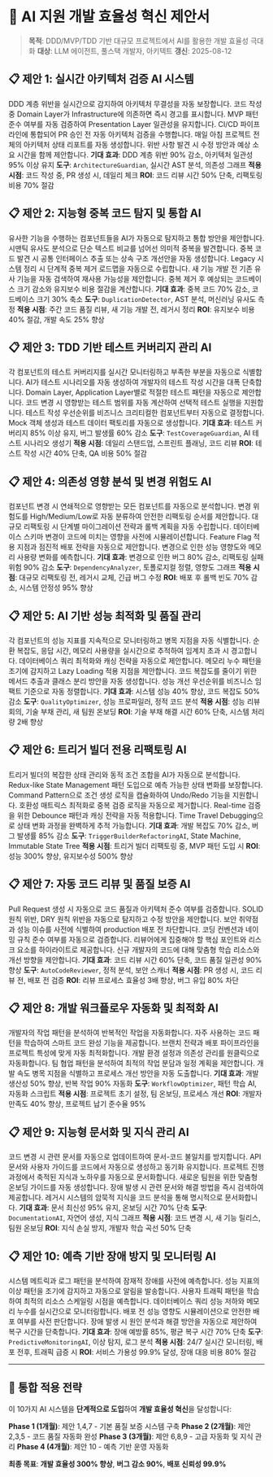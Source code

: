 # 🤖 AI 지원 개발 효율성 혁신 제안서

> **목적**: DDD/MVP/TDD 기반 대규모 프로젝트에서 AI를 활용한 개발 효율성 극대화
> **대상**: LLM 에이전트, 풀스택 개발자, 아키텍트
> **갱신**: 2025-08-12

## 📋 **제안 1: 실시간 아키텍처 검증 AI 시스템**
DDD 계층 위반을 실시간으로 감지하여 아키텍처 무결성을 자동 보장합니다.
코드 작성 중 Domain Layer가 Infrastructure에 의존하면 즉시 경고를 표시합니다.
MVP 패턴 준수 여부를 자동 검증하여 Presentation Layer 일관성을 유지합니다.
CI/CD 파이프라인에 통합되어 PR 승인 전 자동 아키텍처 검증을 수행합니다.
매일 아침 프로젝트 전체의 아키텍처 상태 리포트를 자동 생성합니다.
위반 사항 발견 시 수정 방안과 예상 소요 시간을 함께 제안합니다.
**기대 효과**: DDD 계층 위반 90% 감소, 아키텍처 일관성 95% 이상 유지
**도구**: `ArchitectureGuardian`, 실시간 AST 분석, 의존성 그래프
**적용 시점**: 코드 작성 중, PR 생성 시, 데일리 체크
**ROI**: 코드 리뷰 시간 50% 단축, 리팩토링 비용 70% 절감

## 📋 **제안 2: 지능형 중복 코드 탐지 및 통합 AI**
유사한 기능을 수행하는 컴포넌트들을 AI가 자동으로 탐지하고 통합 방안을 제안합니다.
시맨틱 유사도 분석으로 단순 텍스트 비교를 넘어선 의미적 중복을 발견합니다.
중복 코드 발견 시 공통 인터페이스 추출 또는 상속 구조 개선안을 자동 생성합니다.
Legacy 시스템 정리 시 단계적 중복 제거 로드맵을 자동으로 수립합니다.
새 기능 개발 전 기존 유사 기능을 자동 검색하여 재사용 가능성을 제안합니다.
중복 제거 후 예상되는 코드베이스 크기 감소와 유지보수 비용 절감을 계산합니다.
**기대 효과**: 중복 코드 70% 감소, 코드베이스 크기 30% 축소
**도구**: `DuplicationDetector`, AST 분석, 머신러닝 유사도 측정
**적용 시점**: 주간 코드 품질 리뷰, 새 기능 개발 전, 레거시 정리
**ROI**: 유지보수 비용 40% 절감, 개발 속도 25% 향상

## 📋 **제안 3: TDD 기반 테스트 커버리지 관리 AI**
각 컴포넌트의 테스트 커버리지를 실시간 모니터링하고 부족한 부분을 자동으로 식별합니다.
AI가 테스트 시나리오를 자동 생성하여 개발자의 테스트 작성 시간을 대폭 단축합니다.
Domain Layer, Application Layer별로 적절한 테스트 패턴을 자동으로 제안합니다.
코드 변경 시 영향받는 테스트 범위를 자동 계산하여 선택적 테스트 실행을 지원합니다.
테스트 작성 우선순위를 비즈니스 크리티컬한 컴포넌트부터 자동으로 결정합니다.
Mock 객체 생성과 테스트 데이터 팩토리를 자동으로 생성합니다.
**기대 효과**: 테스트 커버리지 85% 이상 유지, 버그 발생률 60% 감소
**도구**: `TestCoverageGuardian`, AI 테스트 시나리오 생성기
**적용 시점**: 데일리 스탠드업, 스프린트 플래닝, 코드 리뷰
**ROI**: 테스트 작성 시간 40% 단축, QA 비용 50% 절감

## 📋 **제안 4: 의존성 영향 분석 및 변경 위험도 AI**
컴포넌트 변경 시 연쇄적으로 영향받는 모든 컴포넌트를 자동으로 분석합니다.
변경 위험도를 High/Medium/Low로 자동 분류하여 안전한 리팩토링 순서를 제안합니다.
대규모 리팩토링 시 단계별 마이그레이션 전략과 롤백 계획을 자동 수립합니다.
데이터베이스 스키마 변경이 코드에 미치는 영향을 사전에 시뮬레이션합니다.
Feature Flag 적용 지점과 점진적 배포 전략을 자동으로 제안합니다.
변경으로 인한 성능 영향도와 메모리 사용량 변화를 예측합니다.
**기대 효과**: 변경으로 인한 버그 80% 감소, 리팩토링 실패 위험 90% 감소
**도구**: `DependencyAnalyzer`, 토폴로지컬 정렬, 영향도 그래프
**적용 시점**: 대규모 리팩토링 전, 레거시 교체, 긴급 버그 수정
**ROI**: 배포 후 롤백 빈도 70% 감소, 시스템 안정성 95% 향상

## 📋 **제안 5: AI 기반 성능 최적화 및 품질 관리**
각 컴포넌트의 성능 지표를 지속적으로 모니터링하고 병목 지점을 자동 식별합니다.
순환 복잡도, 응답 시간, 메모리 사용량을 실시간으로 추적하여 임계치 초과 시 경고합니다.
데이터베이스 쿼리 최적화와 캐싱 전략을 자동으로 제안합니다.
메모리 누수 패턴을 조기에 감지하고 Lazy Loading 적용 지점을 제안합니다.
코드 복잡도를 줄이기 위한 메서드 추출과 클래스 분리 방안을 자동 생성합니다.
성능 개선 우선순위를 비즈니스 임팩트 기준으로 자동 정렬합니다.
**기대 효과**: 시스템 성능 40% 향상, 코드 복잡도 50% 감소
**도구**: `QualityOptimizer`, 성능 프로파일러, 정적 코드 분석
**적용 시점**: 성능 리뷰 회의, 기술 부채 관리, 새 팀원 온보딩
**ROI**: 기술 부채 해결 시간 60% 단축, 시스템 처리량 2배 향상

## 📋 **제안 6: 트리거 빌더 전용 리팩토링 AI**
트리거 빌더의 복잡한 상태 관리와 동적 조건 조합을 AI가 자동으로 분석합니다.
Redux-like State Management 패턴 도입으로 예측 가능한 상태 변화를 보장합니다.
Command Pattern으로 조건 생성 로직을 캡슐화하여 Undo/Redo 기능을 지원합니다.
호환성 매트릭스 최적화로 중복 검증 로직을 자동으로 제거합니다.
Real-time 검증을 위한 Debounce 패턴과 캐싱 전략을 자동 적용합니다.
Time Travel Debugging으로 상태 변화 과정을 완벽하게 추적 가능합니다.
**기대 효과**: 개발 복잡도 70% 감소, 버그 발생률 85% 감소
**도구**: `TriggerBuilderRefactoringAI`, State Machine, Immutable State Tree
**적용 시점**: 트리거 빌더 리팩토링 중, MVP 패턴 도입 시
**ROI**: 성능 300% 향상, 유지보수성 500% 향상

## 📋 **제안 7: 자동 코드 리뷰 및 품질 보증 AI**
Pull Request 생성 시 자동으로 코드 품질과 아키텍처 준수 여부를 검증합니다.
SOLID 원칙 위반, DRY 원칙 위반을 자동으로 탐지하고 수정 방안을 제안합니다.
보안 취약점과 성능 이슈를 사전에 식별하여 production 배포 전 차단합니다.
코딩 컨벤션과 네이밍 규칙 준수 여부를 자동으로 검증합니다.
리뷰어에게 집중해야 할 핵심 포인트와 리스크 요소를 하이라이트로 제공합니다.
신규 개발자의 코드에 대해 맞춤형 학습 리소스와 개선 방향을 제안합니다.
**기대 효과**: 코드 리뷰 시간 60% 단축, 코드 품질 일관성 90% 향상
**도구**: `AutoCodeReviewer`, 정적 분석, 보안 스캐너
**적용 시점**: PR 생성 시, 코드 리뷰 전, 배포 전 검증
**ROI**: 리뷰 프로세스 효율성 3배 향상, 버그 유입 80% 차단

## 📋 **제안 8: 개발 워크플로우 자동화 및 최적화 AI**
개발자의 작업 패턴을 분석하여 반복적인 작업을 자동화합니다.
자주 사용하는 코드 패턴을 학습하여 스마트 코드 완성 기능을 제공합니다.
브랜치 전략과 배포 파이프라인을 프로젝트 특성에 맞게 자동 최적화합니다.
개발 환경 설정과 의존성 관리를 원클릭으로 자동화합니다.
팀 협업 패턴을 분석하여 최적의 작업 분담과 일정 계획을 제안합니다.
개발 속도 병목 지점을 식별하고 프로세스 개선 방안을 자동 도출합니다.
**기대 효과**: 개발 생산성 50% 향상, 반복 작업 90% 자동화
**도구**: `WorkflowOptimizer`, 패턴 학습 AI, 자동화 스크립트
**적용 시점**: 프로젝트 초기 설정, 팀 온보딩, 프로세스 개선
**ROI**: 개발자 만족도 40% 향상, 프로젝트 납기 준수율 95%

## 📋 **제안 9: 지능형 문서화 및 지식 관리 AI**
코드 변경 시 관련 문서를 자동으로 업데이트하여 문서-코드 불일치를 방지합니다.
API 문서와 사용자 가이드를 코드에서 자동으로 생성하고 동기화 유지합니다.
프로젝트 진행 과정에서 축적된 지식과 노하우를 자동으로 문서화합니다.
새로운 팀원을 위한 맞춤형 온보딩 가이드를 자동 생성합니다.
장애 발생 시 관련 문서와 해결 방법을 즉시 검색하여 제공합니다.
레거시 시스템의 암묵적 지식을 코드 분석을 통해 명시적으로 문서화합니다.
**기대 효과**: 문서 최신성 95% 유지, 온보딩 시간 70% 단축
**도구**: `DocumentationAI`, 자연어 생성, 지식 그래프
**적용 시점**: 코드 변경 시, 새 기능 릴리스, 팀원 온보딩
**ROI**: 지식 손실 방지, 개발자 학습 곡선 50% 단축

## 📋 **제안 10: 예측 기반 장애 방지 및 모니터링 AI**
시스템 메트릭과 로그 패턴을 분석하여 잠재적 장애를 사전에 예측합니다.
성능 지표의 이상 패턴을 조기에 감지하고 자동으로 알림을 발송합니다.
사용자 트래픽 패턴을 학습하여 최적의 리소스 스케일링 시점을 예측합니다.
데이터베이스 쿼리 성능 저하와 메모리 누수를 실시간으로 모니터링합니다.
배포 전 성능 영향도 시뮬레이션으로 안전한 배포 여부를 사전 판단합니다.
장애 발생 시 원인 분석과 해결 방안을 자동으로 제안하여 복구 시간을 단축합니다.
**기대 효과**: 장애 예방률 85%, 평균 복구 시간 70% 단축
**도구**: `PredictiveMonitoringAI`, 이상 탐지, 로그 분석
**적용 시점**: 24/7 실시간 모니터링, 배포 전후, 트래픽 급증 시
**ROI**: 서비스 가용성 99.9% 달성, 장애 대응 비용 80% 절감

---

## 🎯 **통합 적용 전략**

이 10가지 AI 시스템을 **단계적으로 도입**하여 **개발 효율성 혁신**을 달성합니다:

**Phase 1 (1개월)**: 제안 1,4,7 - 기본 품질 보증 시스템 구축
**Phase 2 (2개월)**: 제안 2,3,5 - 코드 품질 자동화 완성
**Phase 3 (3개월)**: 제안 6,8,9 - 고급 자동화 및 지식 관리
**Phase 4 (4개월)**: 제안 10 - 예측 기반 운영 자동화

**최종 목표**: **개발 효율성 300% 향상**, **버그 감소 90%**, **배포 신뢰성 99.9%**

